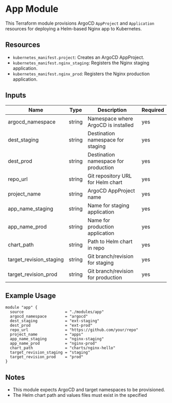 # App Module

This Terraform module provisions ArgoCD `AppProject` and `Application` resources for deploying a Helm-based Nginx app to Kubernetes.

## Resources

- `kubernetes_manifest.project`: Creates an ArgoCD AppProject.
- `kubernetes_manifest.nginx_staging`: Registers the Nginx staging application.
- `kubernetes_manifest.nginx_prod`: Registers the Nginx production application.

## Inputs

| Name                   | Type   | Description                                 | Required |
|------------------------|--------|---------------------------------------------|----------|
| argocd_namespace       | string | Namespace where ArgoCD is installed         | yes      |
| dest_staging           | string | Destination namespace for staging           | yes      |
| dest_prod              | string | Destination namespace for production        | yes      |
| repo_url               | string | Git repository URL for Helm chart           | yes      |
| project_name           | string | ArgoCD AppProject name                      | yes      |
| app_name_staging       | string | Name for staging application                | yes      |
| app_name_prod          | string | Name for production application             | yes      |
| chart_path             | string | Path to Helm chart in repo                  | yes      |
| target_revision_staging| string | Git branch/revision for staging             | yes      |
| target_revision_prod   | string | Git branch/revision for production          | yes      |

## Example Usage

```hcl
module "app" {
  source                  = "./modules/app"
  argocd_namespace        = "argocd"
  dest_staging            = "ext-staging"
  dest_prod               = "ext-prod"
  repo_url                = "https://github.com/your/repo"
  project_name            = "apps"
  app_name_staging        = "nginx-staging"
  app_name_prod           = "nginx-prod"
  chart_path              = "charts/nginx-hello"
  target_revision_staging = "staging"
  target_revision_prod    = "prod"
}
```

## Notes

- This module expects ArgoCD and target namespaces to be provisioned.
- The Helm chart path and values files must exist in the specified